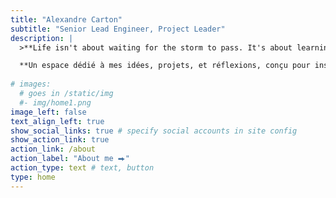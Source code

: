 ```yaml
---
title: "Alexandre Carton"
subtitle: "Senior Lead Engineer, Project Leader"
description: |
  >**Life isn't about waiting for the storm to pass. It's about learning how to dance in the rain.**

  **Un espace dédié à mes idées, projets, et réflexions, conçu pour inspirer et partager.**
  
# images:
  # goes in /static/img
  #- img/home1.png
image_left: false
text_align_left: true
show_social_links: true # specify social accounts in site config
show_action_link: true
action_link: /about
action_label: "About me ⮕"
action_type: text # text, button
type: home
---
```


